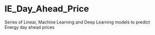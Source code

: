 # IE_Day_Ahead_Price
Series of Linear, Machine Learning and Deep Learning models to predict Energy day ahead prices
